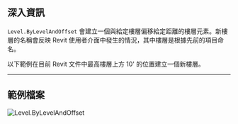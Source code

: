 ## 深入資訊
`Level.ByLevelAndOffset` 會建立一個與給定樓層偏移給定距離的樓層元素。新樓層的名稱會反映 Revit 使用者介面中發生的情況，其中樓層是根據先前的項目命名。

以下範例在目前 Revit 文件中最高樓層上方 10' 的位置建立一個新樓層。
___
## 範例檔案

![Level.ByLevelAndOffset](./Revit.Elements.Level.ByLevelAndOffset_img.jpg)
